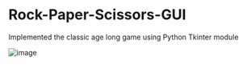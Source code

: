 # Rock-Paper-Scissors-GUI
Implemented the classic age long game using Python Tkinter module

![image](https://user-images.githubusercontent.com/49844601/123483453-564d3800-d624-11eb-9d36-7f7286c3331a.png)
